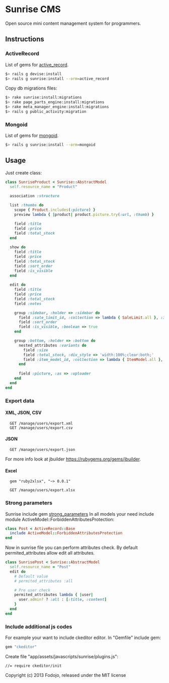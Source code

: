 # Sunrise CMS

Open source mini content management system for programmers.

## Instructions

### ActiveRecord
  
List of gems for [active_record](https://gist.github.com/4529926#file-gemfile-active_record).

```bash
$> rails g devise:install
$> rails g sunrise:install --orm=active_record
```

Copy db migrations files:

```bash
$> rake sunrise:install:migrations
$> rake page_parts_engine:install:migrations
$> rake meta_manager_engine:install:migrations
$> rails g public_activity:migration
```

### Mongoid

List of gems for [mongoid](https://gist.github.com/4529926#file-gemfile-mongoid).

```bash
$> rails g sunrise:install --orm=mongoid
```

## Usage

Just create class:

```ruby
class SunriseProduct < Sunrise::AbstractModel
  self.resource_name = "Product"

  association :structure
  
  list :thumbs do
    scope { Product.includes(:picture) }
    preview lambda { |product| product.picture.try(:url, :thumb) }

    field :title
    field :price
    field :total_stock
  end
  
  show do
    field :title
    field :price
    field :total_stock
    field :sort_order
    field :is_visible
  end
  
  edit do
    field :title
    field :price
    field :total_stock
    field :notes

    group :sidebar, :holder => :sidebar do
      field :sale_limit_id, :collection => lambda { SaleLimit.all }, :include_blank => false
      field :sort_order
      field :is_visible, :boolean => true
    end

    group :bottom, :holder => :bottom do
      nested_attributes :variants do
        field :size
        field :total_stock, :div_style => 'width:100%;clear:both;'
        field :item_model_id, :collection => lambda { ItemModel.all }, :include_blank => false
      end
    
      field :picture, :as => :uploader
    end
  end
end
```

### Export data

#### XML, JSON, CSV

```
  GET /manage/users/export.xml
  GET /manage/users/export.csv
```

#### JSON

```
  GET /manage/users/export.json
```

For more info look at jbuilder https://rubygems.org/gems/jbuilder.

#### Excel

```
  gem "ruby2xlsx", "~> 0.0.1"

  GET /manage/users/export.xlsx
```

### Strong parameters

Sunrise include gem [strong_parameters](https://github.com/rails/strong_parameters)
In all models your need include module ActiveModel::ForbiddenAttributesProtection:

``` ruby
class Post < ActiveRecord::Base
  include ActiveModel::ForbiddenAttributesProtection
end
```

Now in sunrise file you can perform attributes check. 
By default permited_attributes allow edit all attributes.

```ruby
class SunrisePost < Sunrise::AbstractModel
  self.resource_name = "Post"
  edit do
    # Default value
    # permited_attributes :all 

    # Pre user check
    permited_attributes lambda { |user| 
      user.admin? ? :all : [:title, :content] 
    }
  end
end
```

### Include additional js codes

For example your want to include ckeditor editor.
In "Gemfile" include gem:

```ruby
gem "ckeditor"
```

Create file "app/assets/javascripts/sunrise/plugins.js":

```
//= require ckeditor/init
```

Copyright (c) 2013 Fodojo, released under the MIT license
